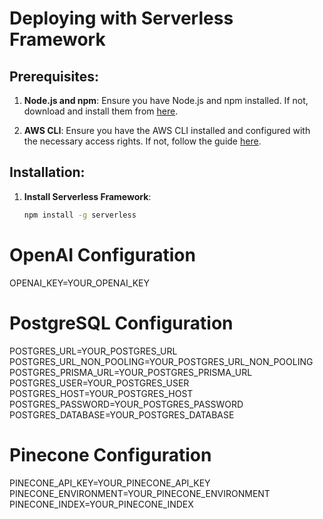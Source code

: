 # Deploying with Serverless Framework

## Prerequisites:

1. **Node.js and npm**: Ensure you have Node.js and npm installed. If not, download and install them from [here](https://nodejs.org/).

2. **AWS CLI**: Ensure you have the AWS CLI installed and configured with the necessary access rights. If not, follow the guide [here](https://aws.amazon.com/cli/).

## Installation:

1. **Install Serverless Framework**:
   ```bash
   npm install -g serverless
   ```

# OpenAI Configuration

OPENAI_KEY=YOUR_OPENAI_KEY

# PostgreSQL Configuration

POSTGRES_URL=YOUR_POSTGRES_URL
POSTGRES_URL_NON_POOLING=YOUR_POSTGRES_URL_NON_POOLING
POSTGRES_PRISMA_URL=YOUR_POSTGRES_PRISMA_URL
POSTGRES_USER=YOUR_POSTGRES_USER
POSTGRES_HOST=YOUR_POSTGRES_HOST
POSTGRES_PASSWORD=YOUR_POSTGRES_PASSWORD
POSTGRES_DATABASE=YOUR_POSTGRES_DATABASE

# Pinecone Configuration

PINECONE_API_KEY=YOUR_PINECONE_API_KEY
PINECONE_ENVIRONMENT=YOUR_PINECONE_ENVIRONMENT
PINECONE_INDEX=YOUR_PINECONE_INDEX
